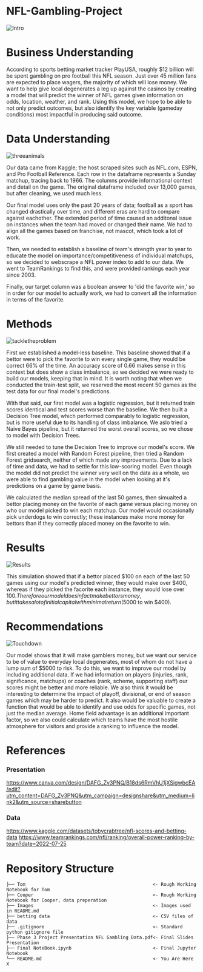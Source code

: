 # NFL-Gambling-Project

![Intro](Images/Screenshot%20from%202022-07-22%2013-32-41.png)

# Business Understanding

According to sports betting market tracker PlayUSA, roughly $12 billion will be spent gambling on pro football this NFL season. Just over 45 million fans are expected to place wagers, the majority of which will lose money. We want to help give local degenerates a leg up against the casinos by creating a model that will predict the winner of NFL games given information on odds, location, weather, and rank. Using this model, we hope to be able to not only predict outcomes, but also identify the key variable (gameday conditions) most impactful in producing said outcome.

# Data Understanding

![threeanimals](Images/aarondonald.jpeg)

Our data came from Kaggle; the host scraped sites such as NFL.com, ESPN, and Pro Football Reference. Each row in the dataframe represents a Sunday matchup, tracing back to 1966. The columns provide informational context and detail on the game. The original dataframe included over 13,000 games, but after cleaning, we used much less. 

Our final model uses only the past 20 years of data; football as a sport has changed drastically over time, and different eras are hard to compare against eachother. The extended period of time caused an additonal issue on instances when the team had moved or changed their name. We had to align all the games based on franchise, not mascot, which took a lot of work. 

Then, we needed to establish a baseline of team's strength year to year to educate the model on importance/competitiveness of individual matchups, so we decided to webscrape a NFL power index to add to our data. We went to TeamRankings to find this, and were provided rankings each year since 2003. 

Finally, our target column was a boolean answer to 'did the favorite win,' so in order for our model to actually work, we had to convert all the information in terms of the favorite. 

# Methods

![tackletheproblem](Images/derrick-henry-josh-norman.jpg)

First we established a model-less baseline. This baseline showed that if a bettor were to pick the favorite to win every single game, they would be correct 66% of the time. An accuracy score of 0.66 makes sense in this context but does show a class imbalance, so we decided we were ready to build our models, keeping that in mind. It is worth noting that when we conducted the train-test split, we reserved the most recent 50 games as the test data for our final model's predictions. 

With that said, our first model was a logistic regression, but it returned train scores identical and test scores worse than the baseline. We then built a Decision Tree model, which performed comparably to logistic regression, but is more useful due to its handling of class imbalance. We aslo tried a Naive Bayes pipeline, but it returned the worst overall scores, so we chose to model with Decision Trees.

We still needed to tune the Decision Tree to improve our model's score. We first created a model with Random Forest pipeline, then tried a Random Forest gridsearch, neither of which made any improvements. Due to a lack of time and data, we had to settle for this low-scoring model. Even though the model did not predict the winner very well on the data as a whole, we were able to find gambling value in the model when looking at it's predictions on a game by game basis. 

We calculated the median spread of the last 50 games, then simualted a bettor placing money on the favorite of each game versus placing money on who our model picked to win each matchup. Our model would occasionally pick underdogs to win correctly; these instances make more money for bettors than if they correctly placed money on the favorite to win.

# Results

![Results](Images/Screenshot%20from%202022-07-25%2015-21-23.png)

This simulation showed that if a bettor placed $100 on each of the last 50 games using our model's predicted winner, they would make over $400, whereas if they picked the facorite each instance, they would lose over $100. Therefore our model does in fact make bettors money, but it takes a lot of initial capital with minimal return ($5000 to win $400). 

# Recommendations

![Touchdown](Images/touchdown.webp)

Our model shows that it will make gamblers money, but we want our service to be of value to everyday local degenerates, most of whom do not have a lump sum of $5000 to risk. To do this, we want to improve our model by including additional data. If we had information on players (injuries, rank, significance, matchups) or coaches (rank, scheme, supporting staff) our scores might be better and more reliable. We also think it would be interesting to determine the impact of playoff, divisional, or end of season games which may be harder to predict. It also would be valuable to create a function that would be able to identify and use odds for specific games, not just the median average. Home field advantage is an additional important factor, so we also could calculate which teams have the most hostile atmosphere for visitors and provide a ranking to influence the model.

# References

### Presentation
https://www.canva.com/design/DAFG_Zv3PNQ/B18ds6RmVhU1jXSigwbcEA/edit?utm_content=DAFG_Zv3PNQ&utm_campaign=designshare&utm_medium=link2&utm_source=sharebutton
### Data
https://www.kaggle.com/datasets/tobycrabtree/nfl-scores-and-betting-data
https://www.teamrankings.com/nfl/ranking/overall-power-ranking-by-team?date=2022-07-25

# Repository Structure

```
├── Tom                                               <- Rough Working Notebook for Tom
├── Cooper                                            <- Rough Working Notebook for Cooper, data preperation
├── Images                                            <- Images used in README.md 
├── betting data                                      <- CSV files of data
├── .gitignore                                        <- Standard python gitignore file
├── Phase 3 Project Presentation NFL Gambling Data.pdf<- Final Slides Presentation
├── Final NoteBook.ipynb                              <- Final Jupyter Notebook
└── README.md                                         <- You Are Here   X
```
